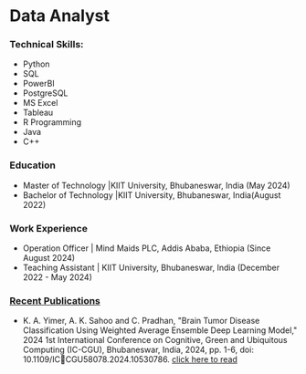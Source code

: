 # Data Analyst
### Technical Skills:
  - Python
  - SQL
  - PowerBI
  - PostgreSQL
  - MS Excel
  - Tableau
  - R Programming
  - Java
  - C++
  
  

### Education
- Master of Technology |KIIT University, Bhubaneswar, India (May 2024)
- Bachelor of Technology |KIIT University, Bhubaneswar, India(August 2022)

### Work Experience
- Operation Officer | Mind Maids PLC, Addis Ababa, Ethiopia (Since August 2024)
- Teaching Assistant | KIIT University, Bhubaneswar, India (December 2022 - May 2024) 

### [Recent Publications](https://scholar.google.com/citations?user=80_wM_IAAAAJ&hl=en)
- K. A. Yimer, A. K. Sahoo and C. Pradhan, "Brain Tumor Disease Classification Using Weighted Average Ensemble Deep Learning Model," 2024 1st International Conference on Cognitive, Green and Ubiquitous Computing (IC-CGU), Bhubaneswar, India, 2024, pp. 1-6, doi: 10.1109/ICCGU58078.2024.10530786. [click here to read](https://ieeexplore.ieee.org/abstract/document/10530786)
